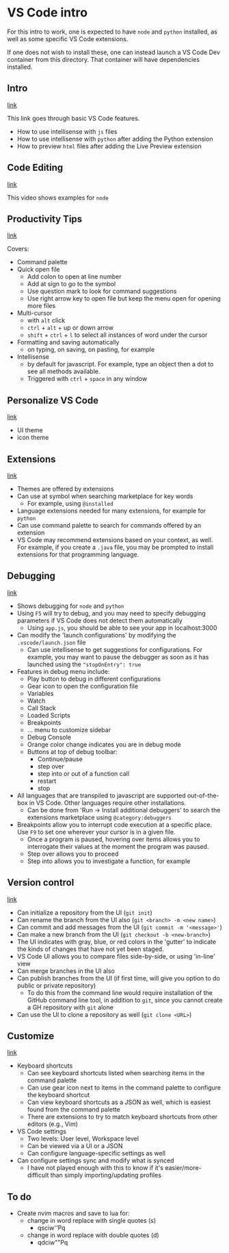 # VS Code intro

For this intro to work, one is expected to have `node` and `python` installed, as well as some specific VS Code extensions.

If one does not wish to install these, one can instead launch a VS Code Dev container from this directory. That container will have dependencies installed.

## Intro

[link](https://code.visualstudio.com/docs/introvideos/basics)

This link goes through basic VS Code features.

- How to use intellisense with `js` files
- How to use intellisense with `python` after adding the Python extension
- How to preview `html` files after adding the Live Preview extension

## Code Editing

[link](https://code.visualstudio.com/docs/introvideos/codeediting)

This video shows examples for `node`

## Productivity Tips

[link](https://code.visualstudio.com/docs/introvideos/productivity)

Covers:

- Command palette
- Quick open file
  - Add colon to open at line number
  - Add at sign to go to the symbol
  - Use question mark to look for command suggestions
  - Use right arrow key to open file but keep the menu open for opening more files
- Multi-cursor
  - with `alt` click
  - `ctrl` + `alt` + up or down arrow
  - `shift` + `ctrl` + `l` to select all instances of word under the cursor
- Formatting and saving automatically
  - on typing, on saving, on pasting, for example
- Intellisense
  - by default for javascript. For example, type an object then a dot to see all methods available.
  - Triggered with `ctrl` + `space` in any window

## Personalize VS Code

[link](https://code.visualstudio.com/docs/introvideos/configure)

- UI theme
- icon theme

## Extensions

[link](https://code.visualstudio.com/docs/introvideos/extend)

- Themes are offered by extensions
- Can use at symbol when searching marketplace for key words
  - For example, using `@installed`
- Language extensions needed for many extensions, for example for `python`
- Can use command palette to search for commands offered by an extension
- VS Code may recommend extensions based on your context, as well. For example, if you create a `.java` file, you may be prompted to install extensions for that programming language.

## Debugging

[link](https://code.visualstudio.com/docs/introvideos/debugging)

- Shows debugging for `node` and `python`
- Using `F5` will try to debug, and you may need to specify debugging parameters if VS Code does not detect them automatically
  - Using `app.js`, you should be able to see your app in localhost:3000
- Can modify the 'launch configurations' by modifying the `.vscode/launch.json` file
  - Can use intellisense to get suggestions for configurations. For example, you may want to pause the debugger as soon as it has launched using the `"stopOnEntry": true`
- Features in debug menu include:
  - Play button to debug in different configurations
  - Gear icon to open the configuration file
  - Variables
  - Watch
  - Call Stack
  - Loaded Scripts
  - Breakpoints
  - ... menu to customize sidebar
  - Debug Console
  - Orange color change indicates you are in debug mode
  - Buttons at top of debug toolbar:
    - Continue/pause
    - step over
    - step into or out of a function call
    - restart
    - stop
- All languages that are transpiled to javascript are supported out-of-the-box in VS Code. Other languages require other installations.
  - Can be done from 'Run -> Install additional debuggers' to search the extensions marketplace using `@category:debuggers`
- Breakpoints allow you to interrupt code execution at a specific place. Use `F9` to set one wherever your cursor is in a given file.
  - Once a program is paused, hovering over items allows you to interrogate their values at the moment the program was paused.
  - Step over allows you to proceed
  - Step into allows you to investigate a function, for example

## Version control

[link](https://code.visualstudio.com/docs/introvideos/versioncontrol)

- Can initialize a repository from the UI (`git init`)
- Can rename the branch from the UI also (`git <branch> -m <new name>`)
- Can commit and add messages from the UI (`git commit -m '<message>'`)
- Can make a new branch from the UI (`git checkout -b <new-branch>`)
- The UI indicates with gray, blue, or red colors in the 'gutter' to indicate the kinds of changes that have not yet been staged.
- VS Code UI allows you to compare files side-by-side, or using 'in-line' view
- Can merge branches in the UI also
- Can publish branches from the UI (if first time, will give you option to do public or private repository)
  - To do this from the command line would require installation of the GitHub command line tool, in addition to `git`, since you cannot create a GH repository with `git` alone
- Can use the UI to clone a repository as well (`git clone <URL>`)

## Customize

[link](https://code.visualstudio.com/docs/introvideos/customize)

- Keyboard shortcuts
  - Can see keyboard shortcuts listed when searching items in the command palette
  - Can use gear icon next to items in the command palette to configure the keyboard shortcut
  - Can view keyboard shortcuts as a JSON as well, which is easiest found from the command palette
  - There are extensions to try to match keyboard shortcuts from other editors (e.g., Vim)
- VS Code settings
  - Two levels: User level, Workspace level
  - Can be viewed via a UI or a JSON
  - Can configure language-specific settings as well
- Can configure settings sync and modify what is synced
  - I have not played enough with this to know if it's easier/more-difficult than simply importing/updating profiles

## To do

- Create nvim macros and save to lua for:
  - change in word replace with single quotes (s)
    - qsciw''<esc>Pq
  - change in word replace with double quotes (d)
    - qdciw""<esc>Pq
